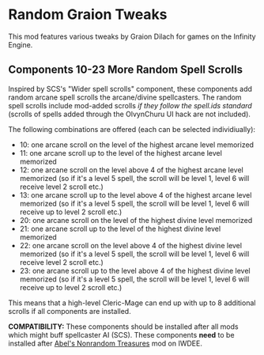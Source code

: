 # Random Graion Tweaks

This mod features various tweaks by Graion Dilach for games on the Infinity Engine.

## Components 10-23 More Random Spell Scrolls

Inspired by SCS's "Wider spell scrolls" component, these components add random arcane spell scrolls the arcane/divine spellcasters. The random spell scrolls include mod-added scrolls _if they follow the spell.ids standard_ (scrolls of spells added through the OlvynChuru UI hack are not included).

The following combinations are offered (each can be selected individiually):
 - 10: one arcane scroll on the level of the highest arcane level memorized
 - 11: one arcane scroll up to the level of the highest arcane level memorized
 - 12: one arcane scroll on the level above 4 of the highest arcane level memorized (so if it's a level 5 spell, the scroll will be level 1, level 6 will receive level 2 scroll etc.)
 - 13: one arcane scroll up to the level above 4 of the highest arcane level memorized (so if it's a level 5 spell, the scroll will be level 1, level 6 will receive up to level 2 scroll etc.)
 - 20: one arcane scroll on the level of the highest divine level memorized
 - 21: one arcane scroll up to the level of the highest divine level memorized
 - 22: one arcane scroll on the level above 4 of the highest divine level memorized (so if it's a level 5 spell, the scroll will be level 1, level 6 will receive level 2 scroll etc.)
 - 23: one arcane scroll up to the level above 4 of the highest divine level memorized (so if it's a level 5 spell, the scroll will be level 1, level 6 will receive up to level 2 scroll etc.)

This means that a high-level Cleric-Mage can end up with up to 8 additional scrolls if all components are installed.

__COMPATIBILITY:__ These components should be installed after all mods which might buff spellcaster AI (SCS). These components __need__ to be installed after [Abel's Nonrandom Treasures](https://forums.beamdog.com/discussion/83483/mod-nonrandom-treasures) mod on IWDEE.